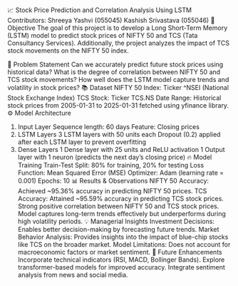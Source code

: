 📈 Stock Price Prediction and Correlation Analysis Using LSTM
Contributors:
Shreeya Yashvi (055045)
Kashish Srivastava (055046)
🎯 Objective
The goal of this project is to develop a Long Short-Term Memory (LSTM) model to predict stock prices of NIFTY 50 and TCS (Tata Consultancy Services). Additionally, the project analyzes the impact of TCS stock movements on the NIFTY 50 index.

📝 Problem Statement
Can we accurately predict future stock prices using historical data?
What is the degree of correlation between NIFTY 50 and TCS stock movements?
How well does the LSTM model capture trends and volatility in stock prices?
📚 Dataset
NIFTY 50 Index: Ticker ^NSEI (National Stock Exchange Index)
TCS Stock: Ticker TCS.NS
Date Range: Historical stock prices from 2005-01-31 to 2025-01-31 fetched using yfinance library.
⚙️ Model Architecture
1. Input Layer
Sequence length: 60 days
Feature: Closing prices
2. LSTM Layers
3 LSTM layers with 50 units each
Dropout (0.2) applied after each LSTM layer to prevent overfitting
3. Dense Layers
1 Dense layer with 25 units and ReLU activation
1 Output layer with 1 neuron (predicts the next day’s closing price)
🔥 Model Training
Train-Test Split: 80% for training, 20% for testing
Loss Function: Mean Squared Error (MSE)
Optimizer: Adam (learning rate = 0.001)
Epochs: 10
📊 Results & Observations
NIFTY 50 Accuracy: Achieved ~95.36% accuracy in predicting NIFTY 50 prices.
TCS Accuracy: Attained ~95.59% accuracy in predicting TCS stock prices.
Strong positive correlation between NIFTY 50 and TCS stock prices.
Model captures long-term trends effectively but underperforms during high volatility periods.
💡 Managerial Insights
Investment Decisions: Enables better decision-making by forecasting future trends.
Market Behavior Analysis: Provides insights into the impact of blue-chip stocks like TCS on the broader market.
Model Limitations: Does not account for macroeconomic factors or market sentiment.
🚀 Future Enhancements
Incorporate technical indicators (RSI, MACD, Bollinger Bands).
Explore transformer-based models for improved accuracy.
Integrate sentiment analysis from news and social media.
